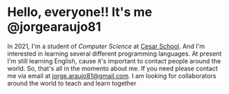 # Hello, everyone!! It's me @jorgearaujo81

In 2021, I'm a student of _Computer Science_ at [Cesar School](https://www.cesar.school/). And I'm interested in learning several different programming languages.
At present I'm still learning English, cause it's important to contact people around the world.
So, that's all in the momento about me.
If you need please contact me via email at jorge.araujo81@gmail.com.
I am looking for collaborators around the world to teach and learn together

<!---
jorgearaujo81/jorgearaujo81 is a ✨ special ✨ repository because its `README.md` (this file) appears on your GitHub profile.
You can click the Preview link to take a look at your changes.
--->
